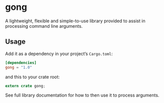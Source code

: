 gong
====

A lightweight, flexible and simple-to-use library provided to assist in processing command line
arguments.

## Usage

Add it as a dependency in your project’s `Cargo.toml`:

```toml
[dependencies]
gong = "1.0"
```

and this to your crate root:

```rust
extern crate gong;
```

See full library documentation for how to then use it to process arguments.
